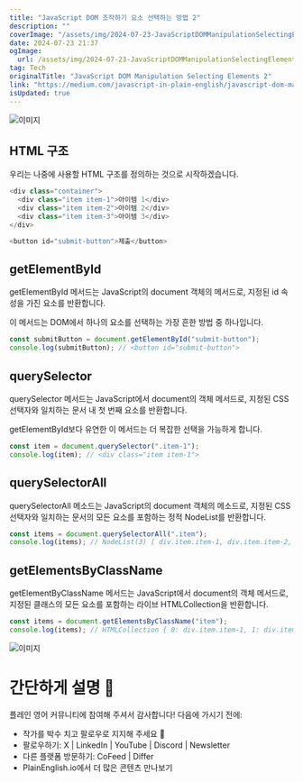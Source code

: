 ```yaml
---
title: "JavaScript DOM 조작하기 요소 선택하는 방법 2"
description: ""
coverImage: "/assets/img/2024-07-23-JavaScriptDOMManipulationSelectingElements2_0.png"
date: 2024-07-23 21:37
ogImage: 
  url: /assets/img/2024-07-23-JavaScriptDOMManipulationSelectingElements2_0.png
tag: Tech
originalTitle: "JavaScript DOM Manipulation Selecting Elements 2"
link: "https://medium.com/javascript-in-plain-english/javascript-dom-manipulation-selecting-elements-2-3285860ec8db"
isUpdated: true
---
```






![이미지](/assets/img/2024-07-23-JavaScriptDOMManipulationSelectingElements2_0.png)

## HTML 구조

우리는 나중에 사용할 HTML 구조를 정의하는 것으로 시작하겠습니다.

```js
<div class="container">
  <div class="item item-1">아이템 1</div>
  <div class="item item-2">아이템 2</div>
  <div class="item item-3">아이템 3</div>
</div>

<button id="submit-button">제출</button>
```

<div class="content-ad"></div>

## getElementById

getElementById 메서드는 JavaScript의 document 객체의 메서드로, 지정된 id 속성을 가진 요소를 반환합니다.

이 메서드는 DOM에서 하나의 요소를 선택하는 가장 흔한 방법 중 하나입니다.

```js
const submitButton = document.getElementById("submit-button");
console.log(submitButton); // <button id="submit-button">
```

<div class="content-ad"></div>

## querySelector

querySelector 메서드는 JavaScript에서 document의 객체 메서드로, 지정된 CSS 선택자와 일치하는 문서 내 첫 번째 요소를 반환합니다.

getElementById보다 유연한 이 메서드는 더 복잡한 선택을 가능하게 합니다.

```js
const item = document.querySelector(".item-1");
console.log(item); // <div class="item item-1">
```

<div class="content-ad"></div>

## querySelectorAll

querySelectorAll 메소드는 JavaScript의 document 객체의 메소드로, 지정된 CSS 선택자와 일치하는 문서의 모든 요소를 포함하는 정적 NodeList를 반환합니다.

```js
const items = document.querySelectorAll(".item");
console.log(items); // NodeList(3) [ div.item.item-1, div.item.item-2, div.item.item-1 ]
```

## getElementsByClassName

<div class="content-ad"></div>

getElementByClassName 메서드는 JavaScript에서 document의 객체 메서드로, 지정된 클래스의 모든 요소를 포함하는 라이브 HTMLCollection을 반환합니다.

```js
const items = document.getElementsByClassName("item");
console.log(items); // HTMLCollection { 0: div.item.item-1, 1: div.item.item-2, 2: div.item.item-1, length: 3 }
```

![이미지](https://miro.medium.com/v2/resize:fit:400/0*Nfky0UWEViKrwjcp.gif)

# 간단하게 설명 🚀

<div class="content-ad"></div>

플레인 영어 커뮤니티에 참여해 주셔서 감사합니다! 다음에 가시기 전에:

- 작가를 박수 치고 팔로우로 지지해 주세요 👏️️
- 팔로우하기: X | LinkedIn | YouTube | Discord | Newsletter
- 다른 플랫폼 방문하기: CoFeed | Differ
- PlainEnglish.io에서 더 많은 콘텐츠 만나보기